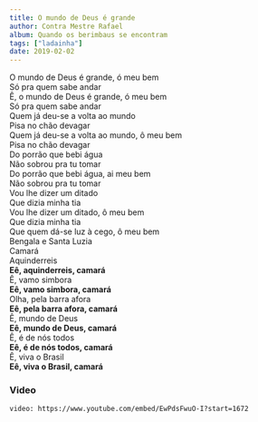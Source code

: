 ```yaml
---
title: O mundo de Deus é grande
author: Contra Mestre Rafael
album: Quando os berimbaus se encontram
tags: ["ladainha"]
date: 2019-02-02
---
```


O mundo de Deus é grande, ó meu bem  
Só pra quem sabe andar  
Ê, o mundo de Deus é grande, ó meu bem  
Só pra quem sabe andar  
Quem já deu-se a volta ao mundo  
Pisa no chão devagar  
Quem já deu-se a volta ao mundo, ô meu bem  
Pisa no chão devagar  
Do porrão que bebi água  
Não sobrou pra tu tomar  
Do porrão que bebi água, ai meu bem  
Não sobrou pra tu tomar  
Vou lhe dizer um ditado  
Que dizia minha tia  
Vou lhe dizer um ditado, ô meu bem  
Que dizia minha tia  
Que quem dá-se luz à cego, ô meu bem  
Bengala e Santa Luzia  
Camará  
Aquinderreis  
**Eê, aquinderreis, camará**  
Ê, vamo simbora  
**Eê, vamo simbora, camará**  
Olha, pela barra afora  
**Eê, pela barra afora, camará**  
Ê, mundo de Deus  
**Eê, mundo de Deus, camará**  
Ê, é de nós todos  
**Eê, é de nós todos, camará**  
Ê, viva o Brasil  
**Eê, viva o Brasil, camará**

### Video

`video: https://www.youtube.com/embed/EwPdsFwuO-I?start=1672`
